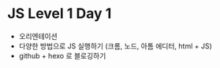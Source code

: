 # JS Level 1 Day 1

- 오리엔테이션
- 다양한 방법으로 JS 실행하기 (크롬, 노드, 아톰 에디터, html + JS)
- github + hexo 로 블로깅하기 
